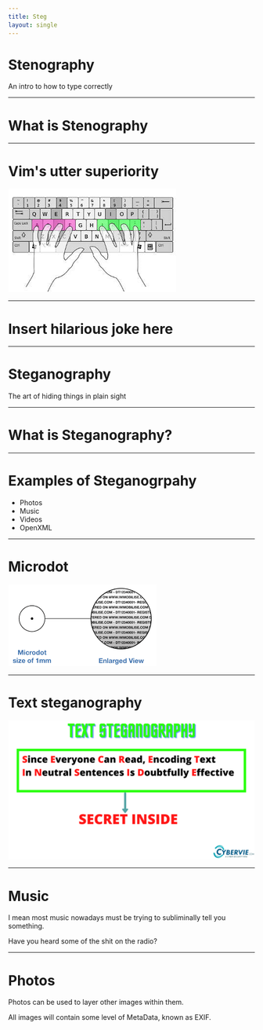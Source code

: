```yaml
---
title: Steg
layout: single
---
```


# Stenography

An intro to how to type correctly

---

# What is Stenography

---

# Vim's utter superiority

![home-row](img/home-row.jpg)

---

# Insert hilarious joke here

---

# **Steganography**

The art of hiding things in plain sight

---

# What is Steganography?

---

# Examples of Steganogrpahy

- Photos
- Music
- Videos
- OpenXML

---

# Microdot

![microdot](img/microdot.png)

---

# Text steganography

![text-steg](img/text-steg.png)

---

# Music

I mean most music nowadays must be trying to subliminally tell you something.

Have you heard some of the shit on the radio? 

---

# Photos

Photos can be used to layer other images within them.

All images will contain some level of MetaData, known as EXIF.
